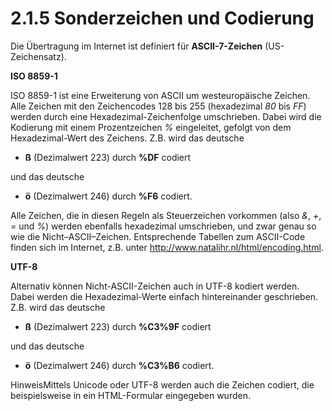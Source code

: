 # 2.1.5 Sonderzeichen und Codierung


Die Übertragung im Internet ist definiert für **ASCII-7-Zeichen** (US-Zeichensatz).


**ISO 8859-1**  

ISO 8859-1 ist eine Erweiterung von ASCII um westeuropäische Zeichen. 
Alle Zeichen mit den Zeichencodes 128 bis 255 (hexadezimal *80* bis *FF*) werden durch eine Hexadezimal-Zeichenfolge umschrieben. Dabei wird die Kodierung mit einem Prozentzeichen *%* eingeleitet, gefolgt von dem Hexadezimal-Wert des Zeichens. Z.B. wird das deutsche 



* **ß** (Dezimalwert 223) durch **%DF** codiert


und das deutsche



* **ö** (Dezimalwert 246) durch **%F6** codiert.


Alle Zeichen, die in diesen Regeln als Steuerzeichen vorkommen (also *&*, *+*, *=* und *%*)
 werden ebenfalls hexadezimal umschrieben, und zwar genau so wie die 
Nicht–ASCII–Zeichen. Entsprechende Tabellen zum ASCII-Code finden sich 
im Internet, z.B. unter <http://www.natalihr.nl/html/encoding.html>.


  

**UTF-8**  

Alternativ können Nicht-ASCII-Zeichen auch in UTF-8 kodiert werden. 
Dabei werden die Hexadezimal-Werte einfach hintereinander geschrieben. 
Z.B. wird das deutsche 



* **ß** (Dezimalwert 223) durch **%C3%9F** codiert


und das deutsche



* **ö** (Dezimalwert 246) durch **%C3%B6** codiert.


  





HinweisMittels Unicode oder UTF-8 werden auch die Zeichen codiert, die beispielsweise in ein HTML-Formular eingegeben wurden.